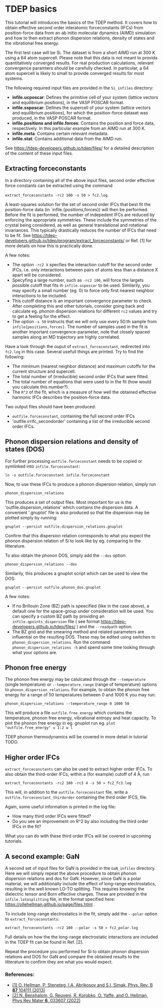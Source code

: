 # TDEP basics

This tutorial will introduces the basics of the TDEP method. It covers how to obtain effective second order interatomic forceconstants (IFCs) from position-force data from an ab initio molecular dynamics (AIMD) simulation and how to then extract phonon dispersion relations, density of states and the vibrational free energy.

The first test case will be Si. The dataset is from a short AIMD run at 300 K using a 64 atom supercell. Please note that this data is not meant to provida quantitatively converged results. For real production calculations, relevant convergence paramters should be carefully checked. In particular, a 64 atom supercell is likely to small to provide converged results for most systems.
 
The following required input files are provided in the `Si_infiles` directory:
- **infile.ucposcar**: Defines the primitive cell of your system (lattice vectors and equilibrium positions), in the VASP POSCAR format. 
- **infile.ssposcar**: Defines the supercell of your system (lattice vectors and equilibrium positions), for which the position-force dataset was produced, in the VASP POSCAR format. 
- **infile.positions and infile.forces**: Contains the position and force data, respectively. In this particular example from an AIMD run at 300 K.
- **infile.meta**: Contains certain relevant metadata.
- **infile.stat**: Contains additional data from the AIMD run. 

See https://tdep-developers.github.io/tdep/files/ for a detailed description of the content of these input files. 

## Extracting forceconstants

In a directory containing all of the above input files, second order effective force constants can be extracted using the command 

`extract_forceconstants -rc2 100 -s 50 > fc2.log`. 

A least-squares solution for the set of second order IFCs that best fit the position-force data (in `infile.{positions,forces}) will then be performed. Before the fit is performed, the number of indepedent IFCs are reduced by enforcing the appropriate symmetries. These include the symmetries of the crystal being considered, as well as general translational and rotational invariances. This typically drastically reduces the number of IFCs that need to be fit. See https://tdep-developers.github.io/tdep/program/extract_forceconstants/ or Ref. [1] for more details on how this is practically done.

A few notes:
- The option `-rc2 X` specfies the interaction cutoff for the second order IFCs, i.e. only interactions between pairs of atoms less than a distance X apart will be considered.
- Specyfing a large number, such as ` -rc2 100 `, will force the largets possible cutoff that fits in `infile.ssposcar` to be used. Similarily, you may specify a small number (eg. 0) to force only first nearest neighbor interactions to be included.
- This cutoff distance is an important convergence parameter to check. After completing this and other tutorials, consider going back and calculate eg. phonon dispersion relations for different `rc2` values and try to get a feeling for the effect.
- The option `-s 50` instructs that we will only use every 50:th sample from `infile{positions,forces}`. The number of samples used in the fit is another important convergence-parameter, note that closely spaced samples along an MD trajectory are highly correlated.

Have a look through the ouput of `extract_forceconstant`, redirected into `fc2.log` in this case. Several usefull things are printed. Try to find the following:
- The minimum (nearest neighbor distance) and maximum cutoffs for the current structure and supercell.
- The total number of (irreducible) second order IFCs that were fitted.
- The total number of equations that were used to in the fit (how would you calculate this number?).
- The `R^2` of the fit, which is a measure of how well the obtained effective harmonic IFCs describes the position-force data.


Two output files should have been produced:

- `outfile.forceconstant`, containing the full second order IFCs
- 'outfile.irrifc_secondorder' containing a list of the irreducible second order IFCs. 

## Phonon dispersion relations and density of states (DOS)

For further processing `outfile.forceconstant` needs to be copied or symlinked into `infile.forceconstant`:

`ln -s outfile.forceconstant infile.forceconstant`

Now, to use these IFCs to produce a phonon dispersion relation, simply run 

`phonon_dispersion_relations`

This produces a set of output files. Most important for us is the 'outfile.dispersion_relations' which contains the dispersion data. A convenient '.gnuplot' file is also produced so that the dispersion may be plotted simply by running:

`gnuplot --persist outfile.dispersion_relations.gnuplot`

Confirm that this dispersion relation corresponds to what you expect the phonon dispersion relation of Si to look like by eg. comparing to the litterature. 

To also obtain the phonon DOS, simply add the `--dos` option:

`phonon_dispersion_relations --dos`

Similarily, this produces a gnuplot script which can be used to view the DOS:

`gnuplot --persist outfile.phonon_dos.gnuplot`


A few notes:
- If no Brillouin Zone (BZ) path is speecified (like in the case above), a default one for the space-group under consideration will be used. You can specify a custom BZ path by providing an `infile.qpoints_dispersion` file ( see format https://tdep-developers.github.io/tdep/files/ ) and the `--readpath` option.
- The BZ grid and the smearing method and related parameters are influential on the resulting DOS. These may be edited using switches to `phonon_dispersion_relations`. Run the command `phonon_dispersion_relations -h` and spend some time looking through what your options are.


## Phonon free energy

The phonon free energy may be calulcated through the `--temperature` (single temperature) or `--temperature_range` (range of temperature) options to `phonon_dispersion_relations`. For example, to obtain the phonon free energy for a range of 50 temperatures between 0 and 1000 K you may run:

`phonon_dispersion_relations --temperature_range 0 1000 50` 

This will produce a file `outfile.free_energy` which contains the temperature, phonon free energy, vibrational entropy and heat capacity. To plot the phonon free energy in eg. gnuplot run eg. `plot "outfile.free_energy" u 1:2 w l`

TDEP phonon thermodynamics will be covered in more detail in tutorial TODO. 

## Higher order IFCs

`extract_forceconstants` can also be used to extract higher order IFCs. To also obtain the third-order IFCs, within a (for example) cutoff of 4 Å, run

`extract_forceconstants -rc2 100 -rc3 4 -s 50 > fc2_fc3.log`

This will, in addition to the `outfile.forceconstant` file, write a `outfile.forceconstant_thirdorder` containing the third order IFCS, file. 

Again, some useful information is printed in the log file:
- How many third order IFCs were fitted?
- Do you see an improvement on R^2 by also including the third order IFCs in the fit?


What you can do with these third order IFCs will be covered in upcoming tutorials.

## A second example: GaN

A second set of input files for GaN is provided in the `GaN_infiles` directory. Here we will simply repeat the above procedure to obtain phonon dispersion relations and dos for GaN. However, since GaN is a polar material, we will additionally include the effect of long-range electrostatics, resulting in the well known LO-TO splitting. This requires knowing the dielectric tensor and Born effective charges. These are provided in the `infile.lotosplitting` file, in the format specified here: https://ollehellman.github.io/page/files.html .

To include long-range electrostatics in the fit, simply add the `--polar` option to `extract_forceconstants`:

`extract_forceconstants -rc2 100 --polar -s 50 > fc2_polar.log`


Full details on how the the long-range electrostatic interactions are included in the TDEP fit can be found in Ref. [2].

Repeat the procedure you performed for Si to obtain phonon dispersion relations and DOS for GaN and compare the obtained results to the litterature to confirm they are what you would expect. 



### References:
- [[1] O. Hellman, P. Steneteg, I.A. Abrikosov and S.I. Simak, Phys. Rev. B **87** 104111 (2013)](https://journals.aps.org/prb/abstract/10.1103/PhysRevB.87.104111)
- [[2] N. Benshalom, G. Reuveni, R. Korobko, O. Yaffe, and O. Hellman, Phys Rev Mater **6**, 033607 (2022)](https://journals.aps.org/prmaterials/abstract/10.1103/PhysRevMaterials.6.033607)
